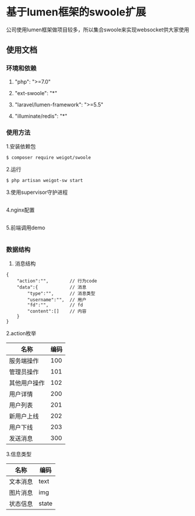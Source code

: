 # 基于lumen框架的swoole扩展

公司使用lumen框架做项目较多，所以集合swoole来实现websocket供大家使用

## 使用文档

### 环境和依赖
1. "php": ">=7.0"

2. "ext-swoole": "*"

3. "laravel/lumen-framework": ">=5.5"

4. "illuminate/redis": "*"

### 使用方法

1.安装依赖包
```$xslt
$ composer require weigot/swoole
```
2.运行
```$xslt
$ php artisan weigot-sw start
```
3.使用supervisor守护进程
```$xslt

```
4.nginx配置
```$xslt

```
5.前端调用demo
```$xslt

```
### 数据结构
1. 消息结构
```$xslt
{
    "action":"",        // 行为code
    "data":{            // 消息
        "type":"",      // 消息类型
        "username":"",  // 用户
        "fd":"",        // fd
        "content":[]    // 内容
    }
}
```
2.action枚举

|**名称**|**编码**|
|----|----|
|服务端操作|100|
|管理员操作|101|
|其他用户操作|102|
|用户详情|200|
|用户列表|201|
|新用户上线|202|
|用户下线|203|
|发送消息|300|
3.信息类型

|**名称**|**编码**|
|----|----|
|文本消息|text|
|图片消息|img|
|状态信息|state|





